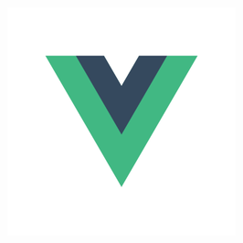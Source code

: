 <p align="center"><a href="https://vuejs.org/" target="_blank"><img src="https://github.com/vuejs/art/blob/master/logo.png" width="400"></a></p>
